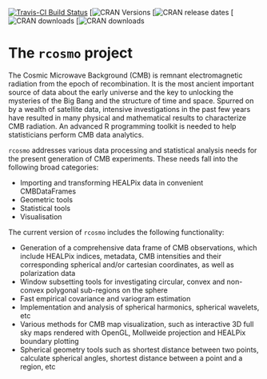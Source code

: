 [![Travis-CI Build Status](https://travis-ci.org/frycast/rcosmo.svg?branch=master)](https://travis-ci.org/frycast/rcosmo) [![CRAN Versions](http://www.r-pkg.org/badges/version/rcosmo) [![CRAN release dates](http://www.r-pkg.org/badges/version-ago/rcosmo) [![CRAN downloads](http://cranlogs.r-pkg.org/badges/grand-total/rcosmo) [![CRAN downloads](http://cranlogs.r-pkg.org/badges/last-week/rcosmo)

# The `rcosmo` project

The Cosmic Microwave Background (CMB) is remnant electromagnetic radiation from the epoch of recombination. It is the most ancient important source of data about the early universe and the key to unlocking the mysteries of the Big Bang and the structure of time and space. Spurred on by a wealth of satellite data, intensive investigations in the past few years have resulted in many physical and mathematical results to characterize CMB radiation. An advanced R programming toolkit is needed to help statisticians perform CMB data analytics. 

`rcosmo` addresses various data processing and statistical analysis needs for the present generation of CMB experiments. These needs fall into the following broad categories:
+ Importing and transforming HEALPix data in convenient CMBDataFrames
+ Geometric tools
+ Statistical tools
+ Visualisation

The current version of `rcosmo` includes the following functionality:
+	Generation of a comprehensive data frame of CMB observations, which include HEALPix indices, metadata, CMB intensities and their
  corresponding spherical and/or cartesian coordinates, as well as polarization data
+	Window subsetting tools for investigating circular, convex and non-convex polygonal sub-regions on the sphere
+	Fast empirical covariance and variogram estimation
+	Implementation and analysis of spherical harmonics, spherical wavelets, etc
+	Various methods for CMB map visualization, such as interactive 3D full sky maps rendered with OpenGL, Mollweide projection and HEALPix boundary plotting
+ Spherical geometry tools such as shortest distance between two points, calculate spherical angles, shortest distance between a point and a region, etc



